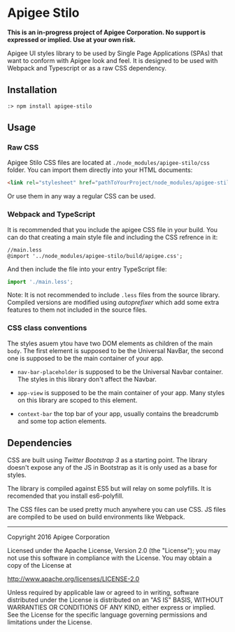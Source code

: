 Apigee Stilo
============

**This is an in-progress project of Apigee Corporation. No support is expressed or implied.
Use at your own risk.**

Apigee UI styles library to be used by Single Page Applications (SPAs) that want to conform with Apigee look and feel.
It is designed to be used with Webpack and Typescript or as a raw CSS dependency.

## Installation

    :> npm install apigee-stilo

## Usage

### Raw CSS

Apigee Stilo CSS files are located at `./node_modules/apigee-stilo/css` folder.
You can import them directly into your HTML documents:

```HTML
<link rel="stylesheet" href="pathToYourProject/node_modules/apigee-stilo/build/apigee.css">
```

Or use them in any way a regular CSS can be used.

### Webpack and TypeScript

It is recommended that you include the apigee CSS file in your build. You can do that creating a main style file and including the CSS refrence in it:

```less
//main.less
@import '../node_modules/apigee-stilo/build/apigee.css';
```

And then include the file into your entry TypeScript file:

```typescript
import './main.less';
``` 

Note: It is not recommended to include `.less` files from the source library.
Compiled versions are modified using *autoprefixer* which add some extra features to them not included in the source files.

### CSS class conventions

The styles asuem ytou have two DOM elements as children of the main `body`. The first element is supposed to be the Universal NavBar, the second one is supposed to be the main container of your app.

* `nav-bar-placeholder` is supposed to be the Universal Navbar container. The styles in this library don't affect the Navbar.

* `app-view` is supposed to be the main container of your app. Many styles on this library are scoped to this element.
 
* `context-bar` the top bar of your app, usually contains the breadcrumb and some top action elements.
 
## Dependencies

CSS are built using *Twitter Bootstrap 3* as a starting point. The library doesn't expose any of the JS in Bootstrap as it is only used as a base for styles.

The library is compiled against ES5 but will relay on some polyfills. It is recomended that you install es6-polyfill.

The CSS files can be used pretty much anywhere you can use CSS. JS files are compiled to be used on build environments like Webpack.


- - -

Copyright 2016 Apigee Corporation

Licensed under the Apache License, Version 2.0 (the "License");
you may not use this software in compliance with the License.
You may obtain a copy of the License at

<http://www.apache.org/licenses/LICENSE-2.0>

Unless required by applicable law or agreed to in writing, software
distributed under the License is distributed on an "AS IS" BASIS,
WITHOUT WARRANTIES OR CONDITIONS OF ANY KIND, either express or implied.
See the License for the specific language governing permissions and
limitations under the License.